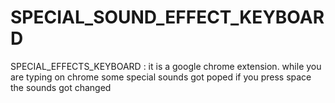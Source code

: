 # SPECIAL_SOUND_EFFECT_KEYBOARD
SPECIAL_EFFECTS_KEYBOARD : it is a google chrome extension. while you are typing on chrome some special sounds got poped if you press space the sounds got changed 
